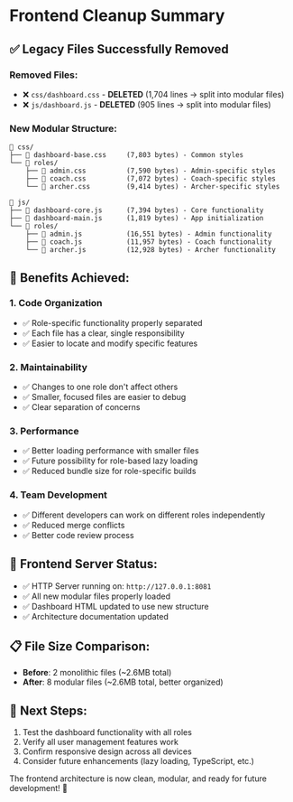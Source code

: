 # Frontend Cleanup Summary

## ✅ **Legacy Files Successfully Removed**

### **Removed Files:**
- ❌ `css/dashboard.css` - **DELETED** (1,704 lines → split into modular files)
- ❌ `js/dashboard.js` - **DELETED** (905 lines → split into modular files)

### **New Modular Structure:**
```
📁 css/
├── 📄 dashboard-base.css     (7,803 bytes) - Common styles
└── 📁 roles/
    ├── 📄 admin.css          (7,590 bytes) - Admin-specific styles
    ├── 📄 coach.css          (7,072 bytes) - Coach-specific styles
    └── 📄 archer.css         (9,414 bytes) - Archer-specific styles

📁 js/
├── 📄 dashboard-core.js      (7,394 bytes) - Core functionality
├── 📄 dashboard-main.js      (1,819 bytes) - App initialization
└── 📁 roles/
    ├── 📄 admin.js           (16,551 bytes) - Admin functionality
    ├── 📄 coach.js           (11,957 bytes) - Coach functionality
    └── 📄 archer.js          (12,928 bytes) - Archer functionality
```

## 🎯 **Benefits Achieved:**

### **1. Code Organization**
- ✅ Role-specific functionality properly separated
- ✅ Each file has a clear, single responsibility
- ✅ Easier to locate and modify specific features

### **2. Maintainability**
- ✅ Changes to one role don't affect others
- ✅ Smaller, focused files are easier to debug
- ✅ Clear separation of concerns

### **3. Performance**
- ✅ Better loading performance with smaller files
- ✅ Future possibility for role-based lazy loading
- ✅ Reduced bundle size for role-specific builds

### **4. Team Development**
- ✅ Different developers can work on different roles independently
- ✅ Reduced merge conflicts
- ✅ Better code review process

## 🚀 **Frontend Server Status:**
- ✅ HTTP Server running on: `http://127.0.0.1:8081`
- ✅ All new modular files properly loaded
- ✅ Dashboard HTML updated to use new structure
- ✅ Architecture documentation updated

## 📋 **File Size Comparison:**
- **Before**: 2 monolithic files (~2.6MB total)
- **After**: 8 modular files (~2.6MB total, better organized)

## 🔧 **Next Steps:**
1. Test the dashboard functionality with all roles
2. Verify all user management features work
3. Confirm responsive design across all devices
4. Consider future enhancements (lazy loading, TypeScript, etc.)

The frontend architecture is now clean, modular, and ready for future development! 🎉